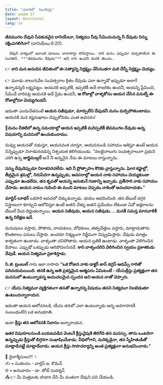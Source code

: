 ```yaml
---
title: "ఎడారిలో  సెలయేర్లు"
date: జనవరి 17
layout: devotional
lang: te
---
```


**జీవముగల దేవుని సేవకుడవైన దానియేలూ, నిత్యము నీవు సేవించుచున్న నీ దేవుడు నిన్ను రక్షింపగలిగెనా?** (దానియేలు 6:20).

      దేవుని వాక్యంలో ఇలాంటి మాటలు చాలాసార్లు కనిపిస్తాయి. కాని మనం ఎప్పుడూ మర్చిపోయేది ఈ సంగతినే. **"జీవముగల దేవుడు"** అని రాసి ఉందని మనకి తెలుసు. 

👉 **కాని మన అనుదిన జీవితంలో ఈ సత్యాన్ని నిర్లక్ష్యం చేసినంతగా మరి దేన్నీ నిర్లక్ష్యం చెయ్యం.**

👉 మూడు నాలుగువేల సంవత్సరాల క్రితం దేవుడు ఎలా ఉన్నాడో ఇప్పుడూ అలాగే ఉన్నాడన్నది లక్ష్యపెట్టం. ఆయనకి అప్పటికీ, ఇప్పటికీ అదే రాజరికం ఉందనీ, ఆయన్ని ప్రేమించి, సేవించే వారిపట్ల ఆయనకి అదే ప్రేమ ఉందనీ, **ఆ రోజుల్లో వాళ్ళకోసం ఆయన చేసిన పనుల్నే ఈ రోజుల్లోనూ చెయ్యగలడనీ.**

ఇదంతా ఎందుచేతనంటే **ఆయన సజీవుడూ, మార్పులేని దేవుడనీ మనం మర్చిపోతుంటాము.**
 ఆయనకి మన కష్టసుఖాలు చెప్పుకోవడం ఎంత అవసరం! 

**📖మనం చీకటిలో ఉన్న సమయాల్లో ఆయన ఇప్పటికీ మరెప్పటికీ జీవముగల దేవుడు అన్న విషయాన్ని మనసులో ఉంచుకుందాము.**

నువ్వు ఆయనతో నడుస్తూ, ఆయనవంక చూస్తూ, ఆయననుండి సహాయం ఆశిస్తూ ఉంటే ఆయన నిన్నెప్పుడూ నిరాశపరచడన్న నిశ్చయత కలిగియుండు. “నలభైనాలుగు సంవత్సరాలుగా ప్రభుని ఎరిగి ఉన్న **జార్జిముల్లర్** అనే నీ అన్ననైన నేను ఈ మాటలు రాస్తున్నాను. 

**నన్ను దేవుడెప్పుడూ నిరాశపరచలేదు. ఇది నీ ప్రోత్సాహం కొరకు వ్రాస్తున్నాను. ఘోర కష్టాల్లో, తీవ్రమైన శ్రమల్లో, నిరుపేదగా ఉన్నప్పుడు, అవసరాల్లో ఆయన నాకు సహాయం చెయ్యకుండా ఎప్పుడూ ఉండలేదు. తన కృపతో ఆయన్ని ఆనుకునే గుణాన్ని ఇచ్చాడు. ప్రతీసారి నాకు సహాయం చేసాడు. ఆయన నామం గురించి ఈ మంచి మాటలు చెప్పడం నాకెంతో ఆనందదాయకం.”**

**మార్టిన్ లూథర్** ఒకసారి ఆపదలో చిక్కుకున్నాడు. భయం ఆవరించింది. తన టేబుల్ దగ్గర నిస్త్రాణంగా కూర్చుని ఆలోచిస్తూ ఉంటే అతని వేళ్ళు అతని ప్రమేయం లేకుండా ఏవో అక్షరాలను టేబుల్ మీద దిద్దుతున్నాయి. **ఆయన సజీవుడు, ఆయన సజీవుడు.... మనకీ సమస్త మానవాళికీ ఉన్న నిరీక్షణ ఇదే.**

 మనుషులు వస్తారు,  పోతారు,  నాయకులు,  బోధకులు, తత్వవేత్తలు వస్తారు, మాట్లాడుతారు. కొంతకాలం పనులు చేస్తారు. అందరూ నిశ్శబ్దంగా నిర్జీవంగా నిష్క్రమిస్తారు. దేవుడు మాత్రం శాశ్వతంగా ఉంటాడు. వాళ్ళంతా చనిపోతారు. ఆయన బ్రతికే ఉంటాడు. వాళ్ళంతా వెలిగించిన దీపాలు. ఎప్పుడో ఒకప్పుడు ఆరిపోవలసినదే. 
**కాని వాళ్ళందరిని వెలిగించిన స్వయం ప్రకాశకుడు దేవుడే. ఆయన నిత్యమూ ప్రకాశిస్తాడు.**

**సి.జి. ట్రంబుల్** గారు ఇలా రాసారు 
**“ఒక రోజున నాకు డాక్టర్ జాన్ డగ్లస్ ఆడమ్స్ గారితో పరిచయమయింది. తనకి ఉన్న అతి ప్రశస్తమైన ఆత్మపరం ఏమిటంటే - యేసుక్రీస్తు ప్రత్యక్షంగా తన మనసులో ఉంటున్నాడన్న అచంచలమైన స్పందన అని ఆయన నాతో చెప్పారు.**

👉 **యేసు నిత్యమూ వ్యక్తిగతంగా తనతో ఉన్నారన్న విషయం తనని నిత్యమూ నిలబెడుతూ ఉంటుందన్నారాయన.**

 ఇదంతా ఆయన ఆలోచనలకి, యేసు తనలో ఎలా ఉంటున్నాడు అన్న అవగాహనకీ సంబంధంలేని ఒక అనుభూతి.

ఇంకా **క్రీస్తు తన ఆలోచనకి నివాసం** అన్నారాయన. 

**ఇతర విషయాలనుండి బయటపడిన వెంటనే క్రీస్తువైపుకి తిరిగేది తన మనస్సు. తాను ఒంటరిగా ఉన్నప్పుడు క్రీస్తుతో బిగ్గరగా సంభాషించేవాడు. వీధిలోగాని, మరెక్కడైనా, తన స్నేహితుడితో మాట్లాడినట్టే మాట్లాడేవాడు. ఆయన క్రీస్తు సాహచర్యాన్ని అంత ప్రత్యక్షంగా అనుభవించాడు.”**

<div class="blessing">🙏 <span class="bless-text">దైవాశ్శీసులు!!!</span> ✨</div>

<div class="credit">✍️ <span class="credit-text">▪ సంకలనం - చార్లెస్ ఇ. కౌమన్</span></div>
<div class="credit">🌐 <span class="credit-text">▪ అనువాదం - డా. జోబ్ సుదర్శన్</span></div>


<div class="share">📤 👉 <span class="share-text">మీ మిత్రులకు share చేసి మీ వంతుగా దేవుని పని చేయండి.</span></div>
